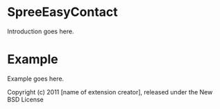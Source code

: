 SpreeEasyContact
================

Introduction goes here.


Example
=======

Example goes here.


Copyright (c) 2011 [name of extension creator], released under the New BSD License

